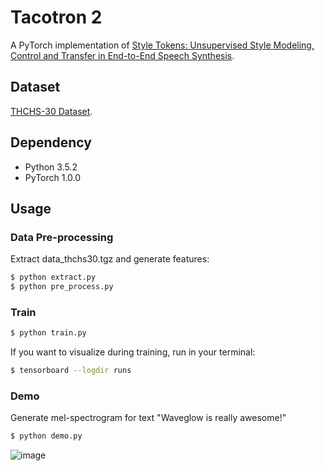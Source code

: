 # Tacotron 2

A PyTorch implementation of [Style Tokens: Unsupervised Style Modeling, Control and Transfer in End-to-End Speech Synthesis](https://arxiv.org/abs/1803.09017).

## Dataset

[THCHS-30 Dataset](http://www.openslr.org/18/).

## Dependency

- Python 3.5.2
- PyTorch 1.0.0

## Usage
### Data Pre-processing
Extract data_thchs30.tgz and generate features:
```bash
$ python extract.py
$ python pre_process.py
```

### Train
```bash
$ python train.py
```

If you want to visualize during training, run in your terminal:
```bash
$ tensorboard --logdir runs
```

### Demo
Generate mel-spectrogram for text "Waveglow is really awesome!"
```bash
$ python demo.py
```
![image](https://github.com/foamliu/Tacotron2-CN/raw/master/images/mel_spec.jpg)
